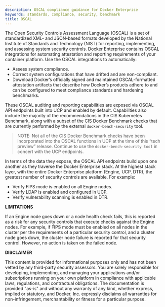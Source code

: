```yaml
---
description: OSCAL compliance guidance for Docker Enterprise
keywords: standards, compliance, security, benchmark
title: OSCAL
---
```


The Open Security Controls Assessment Language (OSCAL) is a set of standardized XML- and JSON-based formats developed
by the National Institute of Standards and Technology (NIST) for reporting, implementing, and
assessing system security controls. Docker Enterprise contains OSCAL integrations for automating
attestation and reporting requirements of your container platform. Use the OSCAL integrations to automatically:

* Assess system compliance.
* Correct system configurations that have drifted and are non-compliant.
* Download Docker’s officially signed and maintained OSCAL-formatted attestation artifacts that
describe how Docker’s products adhere to and can be configured to meet compliance standards and hardening benchmarks.

These OSCAL auditing and reporting capabilities are exposed via OSCAL API endpoints built into UCP and
enabled by default. Capabilities also include the majority of the recommendations in the CIS Kubernetes Benchmark, along with a
subset of the CIS Docker Benchmark checks that are currently performed by the external `docker-bench-security` tool.

> NOTE: Not all of the CIS Docker Benchmark checks have been incorporated into the OSCAL functions in UCP at the time of
this “tech preview” release. Continue to use the `docker-bench-security tool` in concert with the
UCP endpoints.

In terms of the data they expose, the OSCAL API endpoints build upon one another as they traverse the Docker Enterprise
stack. At the highest stack layer, with the entire Docker Enterprise platform (Engine, UCP, DTR),
the greatest number of security controls are available. For example:

* Verify FIPS mode is enabled on all Engine nodes.
* Verify LDAP is enabled and configured in UCP.
* Verify vulnerability scanning is enabled in DTR.

**LIMITATIONS**

If an Engine node goes down or a node health check fails, this is reported as a risk for any security controls
that execute checks against the Engine nodes. For example, if FIPS mode must be enabled on all nodes in the
cluster per the requirements of a particular security control, and a cluster node goes down, the cluster node failure
is reported for that security control. However, no action is taken on the failed node.


**DISCLAIMER**

This content is provided for informational purposes only and has not been vetted by any
third-party security assessors. You are solely responsible for developing, implementing, and managing your
applications and/or subscriptions running on your own platform in compliance with applicable laws, regulations,
and contractual obligations. The documentation is provided "as-is" and without any warranty of any kind, whether
express, implied or statutory, and Docker, Inc. expressly disclaims all warranties for non-infringement,
merchantability or fitness for a particular purpose.
